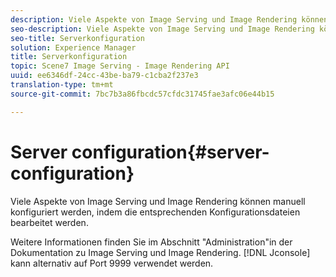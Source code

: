 ```yaml
---
description: Viele Aspekte von Image Serving und Image Rendering können manuell konfiguriert werden, indem die entsprechenden Konfigurationsdateien bearbeitet werden.
seo-description: Viele Aspekte von Image Serving und Image Rendering können manuell konfiguriert werden, indem die entsprechenden Konfigurationsdateien bearbeitet werden.
seo-title: Serverkonfiguration
solution: Experience Manager
title: Serverkonfiguration
topic: Scene7 Image Serving - Image Rendering API
uuid: ee6346df-24cc-43be-ba79-c1cba2f237e3
translation-type: tm+mt
source-git-commit: 7bc7b3a86fbcdc57cfdc31745fae3afc06e44b15

---
```



# Server configuration{#server-configuration}

Viele Aspekte von Image Serving und Image Rendering können manuell konfiguriert werden, indem die entsprechenden Konfigurationsdateien bearbeitet werden.

Weitere Informationen finden Sie im Abschnitt &quot;Administration&quot;in der Dokumentation zu Image Serving und Image Rendering. [!DNL Jconsole] kann alternativ auf Port 9999 verwendet werden.
